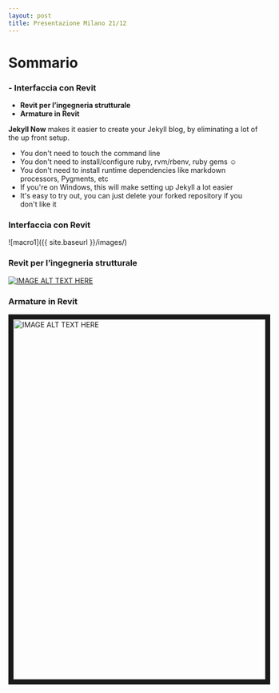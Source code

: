 ```yaml
---
layout: post
title: Presentazione Milano 21/12
---
```


# Sommario

### - Interfaccia con Revit ###
- **Revit per l’ingegneria strutturale**
- **Armature in Revit**


**Jekyll Now** makes it easier to create your Jekyll blog, by eliminating a lot of the up front setup.

- You don't need to touch the command line
- You don't need to install/configure ruby, rvm/rbenv, ruby gems :relaxed:
- You don't need to install runtime dependencies like markdown processors, Pygments, etc
- If you're on Windows, this will make setting up Jekyll a lot easier
- It's easy to try out, you can just delete your forked repository if you don't like it


### Interfaccia con Revit
![macro1]({{ site.baseurl }}/images/)

### Revit per l’ingegneria strutturale
[![IMAGE ALT TEXT HERE](http://img.youtube.com/vi/5oWWmZVL6R0/0.jpg)](http://www.youtube.com/watch?v=5oWWmZVL6R0)

### Armature in Revit
<a href="https://www.youtube.com/watch?v=5oWWmZVL6R0" target="_self"><img src="http://img.youtube.com/vi/5oWWmZVL6R0/0.jpg" 
alt="IMAGE ALT TEXT HERE" width="1152" height="720" border="10" /></a>
